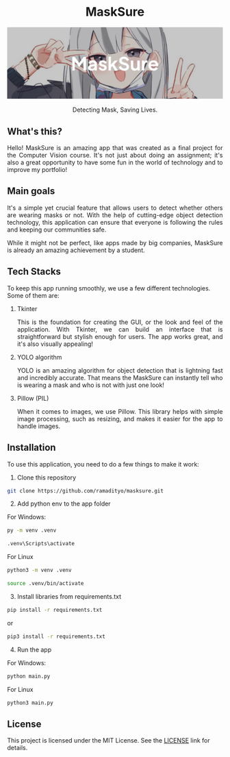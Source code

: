 <div align=center>
  <h1><b>MaskSure</b></h1>
</div>

![](assets/20241128_214330_masksure.png)

<div align=center>
  Detecting Mask, Saving Lives.
</div>

## What's this?

<p align=justify>Hello! MaskSure is an amazing app that was created as a final project for the Computer Vision course. It's not just about doing an assignment; it's also a great opportunity to have some fun in the world of technology and to improve my portfolio!</p>

## Main goals

<p align=justify>It's a simple yet crucial feature that allows users to detect whether others are wearing masks or not. With the help of cutting-edge object detection technology, this application can ensure that everyone is following the rules and keeping our communities safe.</p>

<p align=justify>While it might not be perfect, like apps made by big companies, MaskSure is already an amazing achievement by a student.</p>

## Tech Stacks

To keep this app running smoothly, we use a few different technologies. Some of them are:

<ol><li align=justify><p>Tkinter</p>This is the foundation for creating the GUI, or the look and feel of the application. With Tkinter, we can build an interface that is straightforward but stylish enough for users. The app works great, and it's also visually appealing!</li><li align=justify><p>YOLO algorithm</p>YOLO is an amazing algorithm for object detection that is lightning fast and incredibly accurate. That means the MaskSure can instantly tell who is wearing a mask and who is not with just one look!</li><li align=justify><p>Pillow (PIL)</p>When it comes to images, we use Pillow. This library helps with simple image processing, such as resizing, and makes it easier for the app to handle images.</li></ol>

## Installation

To use this application, you need to do a few things to make it work:

<ol start="1"><li>Clone this repository</li></ol>

```bash
git clone https://github.com/ramadityo/masksure.git
```

<ol start="2"><li>Add python env to the app folder</li></ol>

For Windows:

```bash
py -m venv .venv
```

```bash
.venv\Scripts\activate
```

For Linux

```bash
python3 -m venv .venv
```

```bash
source .venv/bin/activate
```

<ol start="3"><li>Install libraries from requirements.txt</li></ol>

```bash
pip install -r requirements.txt
```

or

```bash
pip3 install -r requirements.txt
```

<ol start="4"><li>Run the app</li></ol>

For Windows:

```bash
python main.py
```

For Linux

```bash
python3 main.py
```

## License

This project is licensed under the MIT License. See the [LICENSE](https://opensource.org/license/MIT) link for details.
